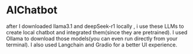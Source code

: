 # AIChatbot
after I downloaded llama3.1 and deepSeek-r1 locally , i use these LLMs to create local chatbot and integrated them(since they are pretrained). I used Ollama to download those models(you can even run directly from your terminal). I also used Langchain and Gradio  for a better UI experience.
